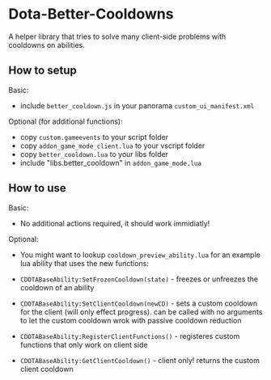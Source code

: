 # Dota-Better-Cooldowns
A helper library that tries to solve many client-side problems with cooldowns on abilities.

## How to setup

Basic:

- include `better_cooldown.js` in your panorama `custom_ui_manifest.xml`

Optional (for additional functions):

- copy `custom.gameevents` to your script folder
- copy `addon_game_mode_client.lua` to your vscript folder
- copy `better_cooldown.lua` to your libs folder
- include "libs.better_cooldown" in `addon_game_mode.lua`

## How to use

Basic:

- No additional actions required, it should work immidiatly!

Optional:

- You might want to lookup `cooldown_preview_ability.lua` for an example lua ability that uses the new functions:

- `CDOTABaseAbility:SetFrozenCooldown(state)` - freezes or unfreezes the cooldown of an ability
- `CDOTABaseAbility:SetClientCooldown(newCD)` - sets a custom cooldown for the client (will only effect progress).
												can be called with no arguments to let the custom cooldown wrok with passive cooldown reduction
- `CDOTABaseAbility:RegisterClientFunctions()` - registeres custom functions that only work on client side

- `CDOTABaseAbility:GetClientCooldown()` - client only! returns the custom client cooldown